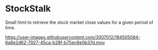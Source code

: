 # StockStalk

Small html to retrieve the stock market close values for a given period of time. 

https://user-images.githubusercontent.com/3007012/184505084-6a8e2d62-7927-45ca-b28f-b75ec6e0b37d.mov


